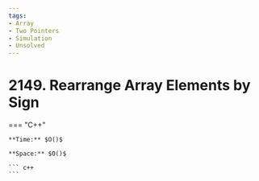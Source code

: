 ```yaml
---
tags:
- Array
- Two Pointers
- Simulation
- Unsolved
---
```



# 2149. Rearrange Array Elements by Sign

=== "C++"

    **Time:** $O()$

    **Space:** $O()$

    ``` c++
    ```